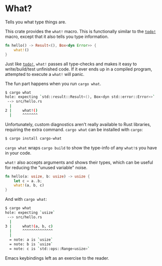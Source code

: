 What?
=====

Tells you what type things are.

This crate provides the `what!` macro. This is functionally similar to the
[`todo!`] macro, except that it also tells you type information.

``` rust
fn hello() -> Result<(), Box<dyn Error>> {
    what!()
}
```

Just like [`todo!`], `what!` passes all type-checks and makes it easy to
write/build/test unfinished code. If it ever ends up in a compiled program,
attempted to execute a `what!` will panic.

The fun part happens when you run `cargo what`.

``` bash
$ cargo what
hole: expecting `std::result::Result<(), Box<dyn std::error::Error>>`
 --> src/hello.rs
  |
2 |     what!()
  |     ^^^^^^^
```

Unfortunately, custom diagnostics aren't really available to Rust libraries,
requiring the extra command. `cargo what` can be installed with `cargo`:

``` bash
$ cargo install cargo-what
```

`cargo what` wraps `cargo build` to show the type-info of any `what!`s
you have in your code.

`what!` also accepts arguments and shows their types, which can be useful
for reducing the "unused variable" noise.

``` rust
fn hello(a: usize, b: usize) -> usize {
    let c = a..b;
    what!(a, b, c)
}
```

And with `cargo what`:

```bash
$ cargo what
hole: expecting `usize`
 --> src/hello.rs
  |
3 |     what!(a, b, c)
  |     ^^^^^^^^^^^^^^
  |
  = note: a is `usize`
  = note: b is `usize`
  = note: c is `std::ops::Range<usize>`
```

Emacs keybindings left as an exercise to the reader.

[`todo!`]: https://doc.rust-lang.org/std/macro.todo.html
